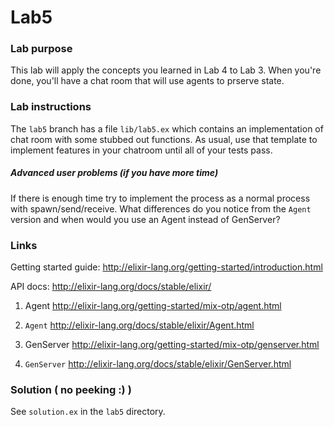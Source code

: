 # Lab5

### Lab purpose

This lab will apply the concepts you learned in Lab 4 to Lab 3. When you're done, 
you'll have a chat room that will use agents to prserve state. 


### Lab instructions


The `lab5` branch has a file `lib/lab5.ex` which contains an implementation of chat
room with some stubbed out functions. As usual, use that template to implement features
in your chatroom until all of your tests pass. 


##### Advanced user problems (if you have more time)

  If there is enough time try to implement the process
  as a normal process with spawn/send/receive. What differences do you notice
  from the `Agent` version and when would you use an Agent instead of
  GenServer?

### Links

Getting started guide: http://elixir-lang.org/getting-started/introduction.html

API docs: http://elixir-lang.org/docs/stable/elixir/

  1. Agent http://elixir-lang.org/getting-started/mix-otp/agent.html

  2. `Agent` http://elixir-lang.org/docs/stable/elixir/Agent.html

  3. GenServer http://elixir-lang.org/getting-started/mix-otp/genserver.html

  4. `GenServer` http://elixir-lang.org/docs/stable/elixir/GenServer.html


### Solution ( no peeking :) )

See `solution.ex` in the `lab5` directory.
